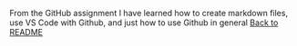 From the GitHub assignment I have learned how to create markdown files, use VS Code with Github, and just how to use Github in general
[Back to README](README.md)